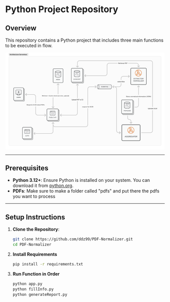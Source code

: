 # Python Project Repository

## Overview

This repository contains a Python project that includes three main functions to be executed in flow.


![alt text](img/GovWise.png "optional title")

---

## Prerequisites

- **Python 3.12+**: Ensure Python is installed on your system. You can download it from [python.org](https://www.python.org/).
- **PDFs**: Make sure to make a folder called "pdfs" and put there the pdfs you want to process
---

## Setup Instructions

1. **Clone the Repository**:
   ```bash
   git clone https://github.com/ddz99/PDF-Normalizer.git
   cd PDF-Normalizer


2. **Install Requirements**
   ```bash
   pip install -r requirements.txt

3. **Run Function in Order**
   ```bash
   python app.py
   python fillInfo.py
   python generateReport.py
